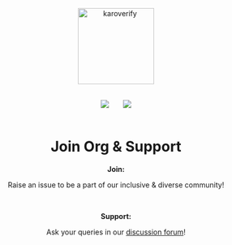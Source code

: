 <p align="center">
    <img width= 150rem style="margin: 0 0 0 0px" src="https://raw.githubusercontent.com/devstrons/artwork/master/Stock%20assets/Logo/Transparent%20logo%20with%20shadow.png" alt="karoverify"/>
</p>
<div align="center">
</br>
<a href="https://github.com/devstrons"><img src="https://badges.frapsoft.com/os/v1/open-source.svg?v=103"></a>
&nbsp; &nbsp; &nbsp;
<a href="https://github.com/devstrons/support/blob/main/LICENSE"><img src="https://img.shields.io/badge/license-MIT-brightgreen.svg?v=103"></a>
</br>
</br>
<p align="center">
    <h1>Join Org & Support</h1>
</p>

<b>Join:</b>

Raise an issue to be a part of our inclusive & diverse community!

</br>

<b>Support:</b>

Ask your queries in our <a href="https://github.com/devstrons/support/discussions/3">discussion forum</a>!
</div>
